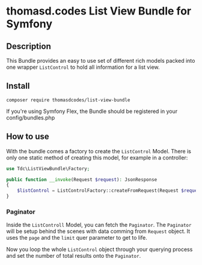# thomasd.codes List View Bundle for Symfony

## Description

This Bundle provides an easy to use set of different rich models packed into one wrapper ```ListControl``` to hold all information for a list view.

## Install
```shell
composer require thomasdcodes/list-view-bundle
```
If you're using Symfony Flex, the Bundle should be registered in your config/bundles.php

## How to use
With the bundle comes a factory to create the ```ListControl``` Model. There is only one static method of creating this model, for example in a controller:

```php
use Tdc\ListViewBundle\Factory;

public function __invoke(Request $request): JsonResponse
{
    $listControl = ListControlFactory::createFromRequest(Request $request);
}
```

### Paginator
Inside the ```ListControll``` Model, you can fetch the ```Paginator```. The ```Paginator``` will be setup behind the scenes with data comming from ```Request``` object. It uses the ```page``` and the ```limit``` quer parameter to get to life.

Now you loop the whole ```ListControl``` object through your querying process and set the number of total results onto the ```Paginator```. 